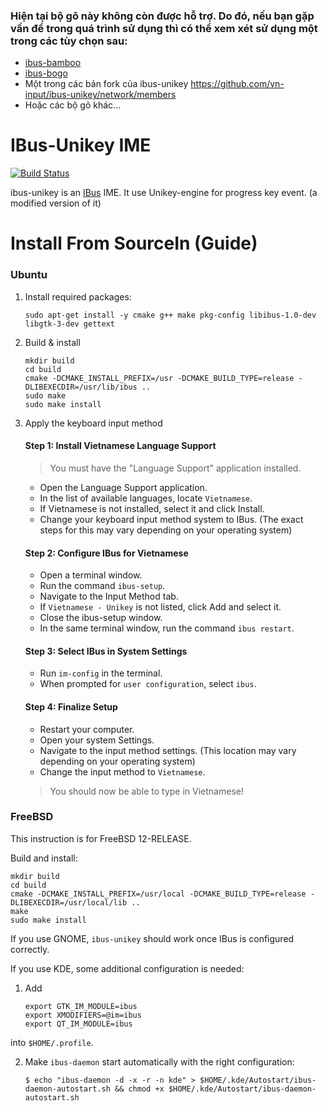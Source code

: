 ### Hiện tại bộ gõ này không còn được hỗ trợ. Do đó, nếu bạn gặp vấn đề trong quá trình sử dụng thì có thể xem xét sử dụng một trong các tùy chọn sau:
- [ibus-bamboo](https://github.com/BambooEngine/ibus-bamboo)
- [ibus-bogo](https://github.com/BoGoEngine/ibus-bogo)
- Một trong các bản fork của ibus-unikey https://github.com/vn-input/ibus-unikey/network/members
- Hoặc các bộ gõ khác...

IBus-Unikey IME
===============

[![Build Status](https://travis-ci.org/vn-input/ibus-unikey.svg?branch=master)](https://travis-ci.org/vn-input/ibus-unikey)

ibus-unikey is an [IBus](https://github.com/ibus/ibus) IME.
It use Unikey-engine for progress key event.
(a modified version of it)

# Install From SourceIn (Guide)

### Ubuntu

1. Install required packages:

    ```
    sudo apt-get install -y cmake g++ make pkg-config libibus-1.0-dev libgtk-3-dev gettext
    ```
2. Build & install

    ```
    mkdir build
    cd build
    cmake -DCMAKE_INSTALL_PREFIX=/usr -DCMAKE_BUILD_TYPE=release -DLIBEXECDIR=/usr/lib/ibus ..
    sudo make
    sudo make install
    ```

3. Apply the keyboard input method


    #### Step 1: Install Vietnamese Language Support

    > You must have the "Language Support" application installed.
    
    - Open the Language Support application.
    - In the list of available languages, locate `Vietnamese`.
    - If Vietnamese is not installed, select it and click Install.
    - Change your keyboard input method system to IBus. (The exact steps for this may vary depending on your operating system)
   
    #### Step 2: Configure IBus for Vietnamese
    
    - Open a terminal window.
    - Run the command `ibus-setup`.
    - Navigate to the Input Method tab.
    - If `Vietnamese - Unikey` is not listed, click Add and select it.
    - Close the ibus-setup window.
    - In the same terminal window, run the command `ibus restart`.
   
    #### Step 3: Select IBus in System Settings
    
    - Run `im-config` in the terminal.
    - When prompted for `user configuration`, select `ibus`.

   #### Step 4: Finalize Setup
    
    - Restart your computer.
    - Open your system Settings.
    - Navigate to the input method settings. (This location may vary depending on your operating system)
    - Change the input method to `Vietnamese`.

    > You should now be able to type in Vietnamese!
    


### FreeBSD

This instruction is for FreeBSD 12-RELEASE.

Build and install:

    mkdir build
    cd build
    cmake -DCMAKE_INSTALL_PREFIX=/usr/local -DCMAKE_BUILD_TYPE=release -DLIBEXECDIR=/usr/local/lib ..
    make
    sudo make install

If you use GNOME, `ibus-unikey` should work once IBus is configured correctly.

If you use KDE, some additional configuration is needed:

1. Add

    ```
    export GTK_IM_MODULE=ibus
    export XMODIFIERS=@im=ibus
    export QT_IM_MODULE=ibus
    ```
 into `$HOME/.profile`.

2. Make `ibus-daemon` start automatically with the right configuration:

    ```
    $ echo "ibus-daemon -d -x -r -n kde" > $HOME/.kde/Autostart/ibus-daemon-autostart.sh && chmod +x $HOME/.kde/Autostart/ibus-daemon-autostart.sh
    ```

